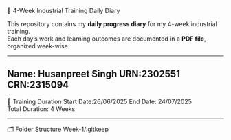 🧾 4-Week Industrial Training Daily Diary

This repository contains my **daily progress diary** for my 4-week industrial training.  
Each day’s work and learning outcomes are documented in a **PDF file**, organized week-wise.

---
Name: Husanpreet Singh
URN:2302551
CRN:2315094
---
📅 Training Duration
Start Date:26/06/2025 
End Date: 24/07/2025  
Total Duration: 4 Weeks

---

🗂 Folder Structure
Week-1/.gitkeep

